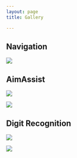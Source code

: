 ```yaml
---
layout: page
title: Gallery

---
```


## Navigation

![](https://cdn.jsdelivr.net/gh/Go2SchooI/blogImg@main/img/nav.gif)

## AimAssist

![](https://cdn.jsdelivr.net/gh/Go2SchooI/blogImg@main/img/aima2.gif)

![](https://cdn.jsdelivr.net/gh/Go2SchooI/blogImg@main/img/aima1.gif)

## Digit Recognition

![](https://cdn.jsdelivr.net/gh/Go2SchooI/blogImg@main/img/dnn2.gif)

![](https://cdn.jsdelivr.net/gh/Go2SchooI/blogImg@main/img/dnn1.gif)
